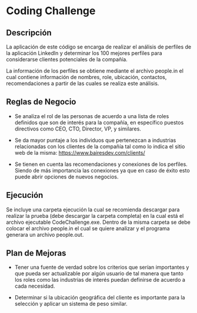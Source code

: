 # Coding Challenge

## Descripción

La aplicación de este código se encarga de realizar el análisis de perfiles de la aplicación LinkedIn y determinar los 100 mejores perfiles para considerarse clientes potenciales de la compañía.

La información de los perfiles se obtiene mediante el archivo people.in el cual contiene información de nombres, role, ubicación, contactos, recomendaciones a partir de las cuales se realiza este análisis.

## Reglas de Negocio

* Se analiza el rol de las personas de acuerdo a una lista de roles definidos que son de interés para la compañía, en específico puestos directivos como CEO, CTO, Director, VP, y similares.

* Se da mayor puntaje a los individuos que pertenezcan a industrias relacionadas con los clientes de la compañía tal como lo indica el sitio web de la misma: https://www.bairesdev.com/clients/

* Se tienen en cuenta las recomendaciones y conexiones de los perfiles. Siendo de más importancia las conexiones ya que en caso de éxito esto puede abrir opciones de nuevos negocios.

## Ejecución

Se incluye una carpeta ejecución la cual se recomienda descargar para realizar la prueba (debe descargar la carpeta completa) en la cual está el archivo ejecutable CodeChallenge.exe. Dentro de la misma carpeta se debe colocar el archivo people.in el cual se quiere analizar y el programa generara un archivo people.out.


## Plan de Mejoras

* Tener una fuente de verdad sobre los criterios que serían importantes y que pueda ser actualizable por algún usuario de tal manera que tanto los roles como las industrias de interés puedan definirse de acuerdo a cada necesidad.

* Determinar si la ubicación geográfica del cliente es importante para la selección y aplicar un sistema de peso similar.
